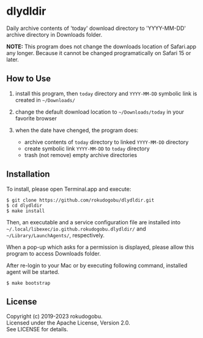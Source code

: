 
# dlydldir

Daily archive contents of 'today' download directory to 'YYYY-MM-DD' archive directory in Downloads folder.

__NOTE:__ This program does not change the downloads location of Safari.app any longer.
Because it cannot be changed programatically on Safari 15 or later.

## How to Use

1. install this program, then `today` directory and `YYYY-MM-DD` symbolic link is created in `~/Downloads/`

1. change the default download location to `~/Downloads/today` in your favorite browser

1. when the date have chenged, the program does:

	- archive contents of `today` directory to linked `YYYY-MM-DD` directory
	- create symbolic link `YYYY-MM-DD` to `today` directory
	- trash (not remove) empty archive directories

## Installation

To install, please open Terminal.app and execute:

	$ git clone https://github.com/rokudogobu/dlydldir.git
	$ cd dlydldir
	$ make install

Then, an executable and a service configuration file 
are installed into `~/.local/libexec/io.github.rokudogobu.dlydldir/` 
and `~/Library/LaunchAgents/`, respectively.

When a pop-up which asks for a permission is displayed, 
please allow this program to access Downloads folder.

After re-login to your Mac or by executing following command, 
installed agent will be started.

	$ make bootstrap

## License

Copyright (c) 2019-2023 rokudogobu.  
Licensed under the Apache License, Version 2.0.  
See LICENSE for details.



